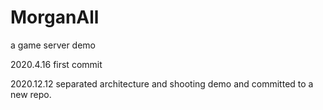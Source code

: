 # MorganAll
a game server demo

2020.4.16
first commit

2020.12.12
separated architecture and shooting demo and 
committed to a new repo.
